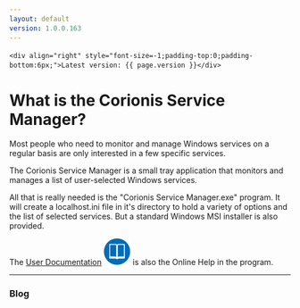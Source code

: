 ```yaml
---
layout: default
version: 1.0.0.163
---
```

`<div align="right" style="font-size=-1;padding-top:0;padding-bottom:6px;">Latest version: {{ page.version }}</div>`
# What is the Corionis Service Manager?
Most people who need to monitor and manage Windows services on a regular basis are only interested in a few specific services.

The Corionis Service Manager is a small tray application that monitors and manages a list of user-selected Windows services.

All that is really needed is the "Corionis Service Manager.exe" program. It will create a localhost.ini file in it's directory to hold a variety of options and the list of selected services. But a standard Windows MSI installer is also provided.

The [User Documentation](help) <a href="help">![Goto the help page](res/docs-icon.png)</a> is also the Online Help in the program.

---
### Blog

